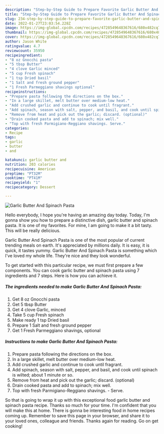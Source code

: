 ```yaml
---
description: "Step-by-Step Guide to Prepare Favorite Garlic Butter And Spinach Pasta"
title: "Step-by-Step Guide to Prepare Favorite Garlic Butter And Spinach Pasta"
slug: 234-step-by-step-guide-to-prepare-favorite-garlic-butter-and-spinach-pasta
date: 2022-01-27T23:03:54.228Z
image: https://img-global.cpcdn.com/recipes/4728549648367616/680x482cq70/garlic-butter-and-spinach-pasta-recipe-main-photo.jpg
thumbnail: https://img-global.cpcdn.com/recipes/4728549648367616/680x482cq70/garlic-butter-and-spinach-pasta-recipe-main-photo.jpg
cover: https://img-global.cpcdn.com/recipes/4728549648367616/680x482cq70/garlic-butter-and-spinach-pasta-recipe-main-photo.jpg
author: Jason White
ratingvalue: 4.7
reviewcount: 35950
recipeingredient:
- "8 oz Gnocchi pasta"
- "5 tbsp Butter"
- "4 clove Garlic minced"
- "5 cup Fresh spinach"
- "1 tsp Dried basil"
- "1 Salt and fresh ground pepper"
- "1 Fresh Parmeggiano shavings optional"
recipeinstructions:
- "Prepare pasta following the directions on the box."
- "In a large skillet, melt butter over medium-low heat."
- "Add crushed garlic and continue to cook until fragrant."
- "Add spinach, season with salt, pepper, and basil, and cook until spinach is wilted; about 1 minute or so."
- "Remove from heat and pick out the garlic; discard. (optional)"
- "Drain cooked pasta and add to spinach; mix well."
- "Top with fresh Parmigiano-Reggiano shavings. Serve."
categories:
- Recipe
tags:
- garlic
- butter
- and

katakunci: garlic butter and 
nutrition: 203 calories
recipecuisine: American
preptime: "PT32M"
cooktime: "PT41M"
recipeyield: "1"
recipecategory: Dessert

---
```



![Garlic Butter And Spinach Pasta](https://img-global.cpcdn.com/recipes/4728549648367616/680x482cq70/garlic-butter-and-spinach-pasta-recipe-main-photo.jpg)

Hello everybody, I hope you're having an amazing day today. Today, I'm gonna show you how to prepare a distinctive dish, garlic butter and spinach pasta. It is one of my favorites. For mine, I am going to make it a bit tasty. This will be really delicious.



Garlic Butter And Spinach Pasta is one of the most popular of current trending meals on earth. It's appreciated by millions daily. It is easy, it is quick, it tastes yummy. Garlic Butter And Spinach Pasta is something which I've loved my whole life. They're nice and they look wonderful.


To get started with this particular recipe, we must first prepare a few components. You can cook garlic butter and spinach pasta using 7 ingredients and 7 steps. Here is how you can achieve it.

<!--inarticleads1-->

##### The ingredients needed to make Garlic Butter And Spinach Pasta:

1. Get 8 oz Gnocchi pasta
1. Get 5 tbsp Butter
1. Get 4 clove Garlic, minced
1. Take 5 cup Fresh spinach
1. Make ready 1 tsp Dried basil
1. Prepare 1 Salt and fresh ground pepper
1. Get 1 Fresh Parmeggiano shavings, optional




<!--inarticleads2-->

##### Instructions to make Garlic Butter And Spinach Pasta:

1. Prepare pasta following the directions on the box.
1. In a large skillet, melt butter over medium-low heat.
1. Add crushed garlic and continue to cook until fragrant.
1. Add spinach, season with salt, pepper, and basil, and cook until spinach is wilted; about 1 minute or so.
1. Remove from heat and pick out the garlic; discard. (optional)
1. Drain cooked pasta and add to spinach; mix well.
1. Top with fresh Parmigiano-Reggiano shavings. - Serve.




So that is going to wrap it up with this exceptional food garlic butter and spinach pasta recipe. Thanks so much for your time. I'm confident that you will make this at home. There is gonna be interesting food in home recipes coming up. Remember to save this page in your browser, and share it to your loved ones, colleague and friends. Thanks again for reading. Go on get cooking!
